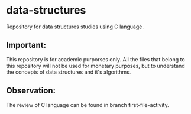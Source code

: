 # data-structures
Repository for data structures studies using C language.
## Important:
This repository is for academic purporses only. All the files that belong to this repository will not be used for monetary purposes, but to understand the concepts of data structures and it's algorithms.
## Observation:
The review of C language can be found in branch first-file-activity.